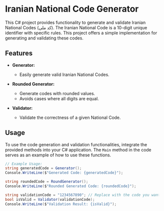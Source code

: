# Iranian National Code Generator

This C# project provides functionality to generate and validate Iranian National Codes (کد ملی). The Iranian National Code is a 10-digit unique identifier with specific rules. This project offers a simple implementation for generating and validating these codes.

## Features

- **Generator:**
  - Easily generate valid Iranian National Codes.
  
- **Rounded Generator:**
  - Generate codes with rounded values.
  - Avoids cases where all digits are equal.

- **Validator:**
  - Validate the correctness of a given National Code.

## Usage

To use the code generation and validation functionalities, integrate the provided methods into your C# application. The `Main` method in the code serves as an example of how to use these functions.

```csharp
// Example Usage:
string generatedCode = Generator();
Console.WriteLine($"Generated Code: {generatedCode}");

string roundedCode = RoundGenerator();
Console.WriteLine($"Rounded Generated Code: {roundedCode}");

string validationCode = "1234567890"; // Replace with the code you want to validate
bool isValid = Validator(validationCode);
Console.WriteLine($"Validation Result: {isValid}");
